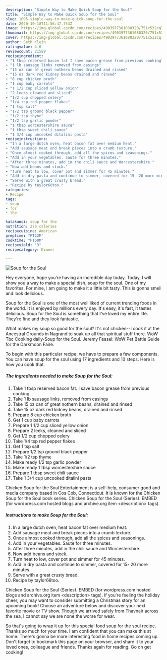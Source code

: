 ```yaml
---
description: "Simple Way to Make Quick Soup for the Soul"
title: "Simple Way to Make Quick Soup for the Soul"
slug: 1095-simple-way-to-make-quick-soup-for-the-soul
date: 2020-10-18T11:56:47.753Z
image: https://img-global.cpcdn.com/recipes/4903977361080320/751x532cq70/soup-for-the-soul-recipe-main-photo.jpg
thumbnail: https://img-global.cpcdn.com/recipes/4903977361080320/751x532cq70/soup-for-the-soul-recipe-main-photo.jpg
cover: https://img-global.cpcdn.com/recipes/4903977361080320/751x532cq70/soup-for-the-soul-recipe-main-photo.jpg
author: Seth Klein
ratingvalue: 4.6
reviewcount: 21589
recipeingredient:
- "1 tbsp reserved bacon fat I save bacon grease from previous cooking"
- "1 lb sausage links removed from casings"
- "15 oz can of great nothern beans drained and rinsed"
- "15 oz dark red kidney beans drained and rinsed"
- "8 cup chicken broth"
- "1 cup baby carrots"
- "1 1/2 cup sliced yellow onion"
- "2 leeks cleaned and sliced"
- "1/2 cup chopped celery"
- "1/4 tsp red pepper flakes"
- "1 tsp salt"
- "1/2 tsp ground black pepper"
- "1/2 tsp thyme"
- "1/2 tsp garlic powder"
- "1 tbsp worcestershire sauce"
- "1 tbsp sweet chili sauce"
- "1 3/4 cup uncooked ditalini pasta"
recipeinstructions:
- "In a large dutch oven, heat bacon fat over medium heat."
- "Add sausage meat and break pieces into a crumb texture."
- "Once almost cooked through, add all the spices and seasonings."
- "Add in your vegetables. Saute for three minutes."
- "After three minutes, add in the chili sauce and Worcestershire."
- "Now add beans and stock."
- "Turn heat to low, cover pot and simmer for 45 minutes."
- "Add in dry pasta and continue to simmer, covered for 15- 20 more minutes."
- "Serve with a great crusty bread."
- "Recipe by taylor68too."
categories:
- Recipe
tags:
- soup
- for
- the

katakunci: soup for the 
nutrition: 273 calories
recipecuisine: American
preptime: "PT22M"
cooktime: "PT60M"
recipeyield: "3"
recipecategory: Dinner

---
```



![Soup for the Soul](https://img-global.cpcdn.com/recipes/4903977361080320/751x532cq70/soup-for-the-soul-recipe-main-photo.jpg)

Hey everyone, hope you're having an incredible day today. Today, I will show you a way to make a special dish, soup for the soul. One of my favorites. For mine, I am going to make it a little bit tasty. This is gonna smell and look delicious.

Soup for the Soul is one of the most well liked of current trending foods in the world. It is enjoyed by millions every day. It's easy, it's fast, it tastes delicious. Soup for the Soul is something that I've loved my entire life. They're fine and they look fantastic.

What makes my soup so good for the soul? It&#39;s not chicken--I cook it at the Ancestral Grounds in Nagrand to soak up all that spiritual stuff there. WoW Tbc Cooking daily-Soup for the Soul. Jeremy Feasel: WoW Pet Battle Guide for the Darkmoon Faire.


To begin with this particular recipe, we have to prepare a few components. You can have soup for the soul using 17 ingredients and 10 steps. Here is how you cook that.

<!--inarticleads1-->

##### The ingredients needed to make Soup for the Soul:

1. Take 1 tbsp reserved bacon fat. I save bacon grease from previous cooking.
1. Take 1 lb sausage links, removed from casings
1. Take 15 oz can of great nothern beans, drained and rinsed
1. Take 15 oz dark red kidney beans, drained and rinsed
1. Prepare 8 cup chicken broth
1. Get 1 cup baby carrots
1. Prepare 1 1/2 cup sliced yellow onion
1. Prepare 2 leeks, cleaned and sliced
1. Get 1/2 cup chopped celery
1. Take 1/4 tsp red pepper flakes
1. Get 1 tsp salt
1. Prepare 1/2 tsp ground black pepper
1. Take 1/2 tsp thyme
1. Make ready 1/2 tsp garlic powder
1. Make ready 1 tbsp worcestershire sauce
1. Prepare 1 tbsp sweet chili sauce
1. Take 1 3/4 cup uncooked ditalini pasta


Chicken Soup for the Soul Entertainment is a self-help, consumer good and media company based in Cos Cob, Connecticut. It is known for the Chicken Soup for the Soul book series. Chicken Soup for the Soul (Series). EMBED (for wordpress.com hosted blogs and archive.org item &lt;description&gt; tags). 

<!--inarticleads2-->

##### Instructions to make Soup for the Soul:

1. In a large dutch oven, heat bacon fat over medium heat.
1. Add sausage meat and break pieces into a crumb texture.
1. Once almost cooked through, add all the spices and seasonings.
1. Add in your vegetables. Saute for three minutes.
1. After three minutes, add in the chili sauce and Worcestershire.
1. Now add beans and stock.
1. Turn heat to low, cover pot and simmer for 45 minutes.
1. Add in dry pasta and continue to simmer, covered for 15- 20 more minutes.
1. Serve with a great crusty bread.
1. Recipe by taylor68too.


Chicken Soup for the Soul (Series). EMBED (for wordpress.com hosted blogs and archive.org item &lt;description&gt; tags). If you&#39;re feeling the holiday cheer, you may want to consider submitting a Christmas story for an upcoming book! Choose an adventure below and discover your next favorite movie or TV show. Though we arrived safely from Thavnair across the sea, I cannot say we are none the worse for wear. 

So that's going to wrap it up for this special food soup for the soul recipe. Thanks so much for your time. I am confident that you can make this at home. There's gonna be more interesting food in home recipes coming up. Don't forget to bookmark this page on your browser, and share it to your loved ones, colleague and friends. Thanks again for reading. Go on get cooking!
